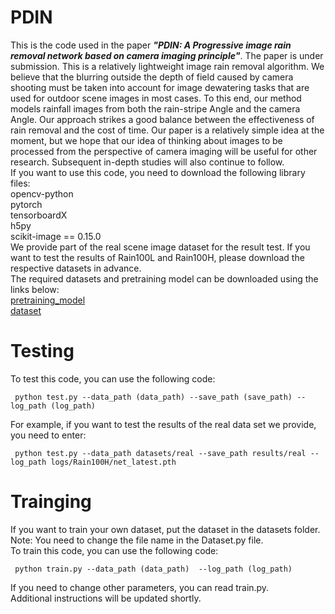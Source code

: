 # PDIN  
This is the code used in the paper ___"PDIN: A Progressive image rain removal network based on camera imaging principle"___. The paper is under submission. This is a relatively lightweight image rain removal algorithm. We believe that the blurring outside the depth of field caused by camera shooting must be taken into account for image dewatering tasks that are used for outdoor scene images in most cases. To this end, our method models rainfall images from both the rain-stripe Angle and the camera Angle. Our approach strikes a good balance between the effectiveness of rain removal and the cost of time.
Our paper is a relatively simple idea at the moment, but we hope that our idea of thinking about images to be processed from the perspective of camera imaging will be useful for other research. Subsequent in-depth studies will also continue to follow.  
If you want to use this code, you need to download the following library files:  
opencv-python  
pytorch  
tensorboardX  
h5py  
scikit-image == 0.15.0  
We provide part of the real scene image dataset for the result test. If you want to test the results of Rain100L and Rain100H, please download the respective datasets in advance.  
The required datasets and pretraining model can be downloaded using the links below:  
 [pretraining_model]()  
 [dataset]()  
# Testing  
To test this code, you can use the following code:  
```
 python test.py --data_path (data_path) --save_path (save_path) --log_path (log_path)
```
For example, if you want to test the results of the real data set we provide, you need to enter:  
```
 python test.py --data_path datasets/real --save_path results/real --log_path logs/Rain100H/net_latest.pth
```
# Trainging  
If you want to train your own dataset, put the dataset in the datasets folder. Note: You need to change the file name in the Dataset.py file.  
To train this code, you can use the following code:  
```
 python train.py --data_path (data_path)  --log_path (log_path)
```
If you need to change other parameters, you can read train.py.  
Additional instructions will be updated shortly.
